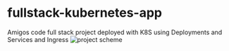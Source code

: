 # fullstack-kubernetes-app
Amigos code full stack project deployed with K8S using Deployments and Services and Ingress
![project scheme](https://github.com/abdo14m1/fullstack-kubernetes-app/blob/0c40ba3b97a2256b0eb90d34093f71410b154fc2/k8s-fullstack-exercise.png)
